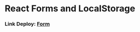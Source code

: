 # React Forms and LocalStorage

### Link Deploy: <a href="https://reactforms-rafaelmagalhaesguedes.vercel.app/">Form</a>